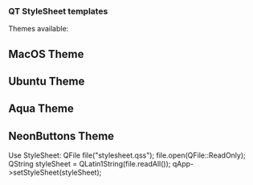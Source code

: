### QT StyleSheet templates ###
Themes available:

## MacOS  Theme ##
## Ubuntu Theme ##
## Aqua    Theme ##
## NeonButtons Theme ##


Use StyleSheet:
 QFile file("stylesheet.qss");
 file.open(QFile::ReadOnly);
 QString styleSheet = QLatin1String(file.readAll());
 qApp->setStyleSheet(styleSheet);